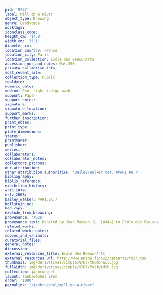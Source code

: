 ```yaml
---
pid: '9767'
label: Mill on a River
object_type: Drawing
genre: Landscape
worktags:
iconclass_code:
height_cm: '17.8'
width_cm: '33.1'
diameter_cm:
location_country: France
location_city: Paris
location_collection: École des Beaux-Arts
accession_nos_and_notes: Mas.390
private_collection_info:
most_recent_sale:
collection_type: Public
realdate:
numeric_date:
medium: Pen, light indigo wash
support: Paper
support_notes:
signature:
signature_location:
support_marks:
further_inscription:
print_notes:
print_type:
plate_dimensions:
states:
printmaker:
publisher:
series:
collaborators:
collaborator_notes:
collectors_patrons:
our_attribution:
other_attribution_authorities: 'Bailey/Walker cat. #PARI.BA.7'
bibliography:
biblio_reference:
exhibition_history:
ertz_1979:
ertz_2008:
bailey_walker: PARI.BA.7
hollstein_no:
bad_copy:
exclude_from_browsing:
provenance: '7026'
provenance_text: Donated by Jean Masson (L. 1494a) to École des Beaux-Arts, 1925
related_works:
related_works_notes:
copies_and_variants:
curatorial_files:
general_notes:
discussion:
external_resources_title: École des Beaux-Arts
external_resources_url: http://www.ensba.fr/ow2/catzarts/voir.xsp
thumbnail: img/derivatives/simple/9767/thumbnail.jpg
fullwidth: img/derivatives/simple/9767/fullwidth.jpg
collection: janbrueghel
layout: janbrueghel_item
order: '1090'
permalink: "/janbrueghel/mill-on-a-river"
---
```

